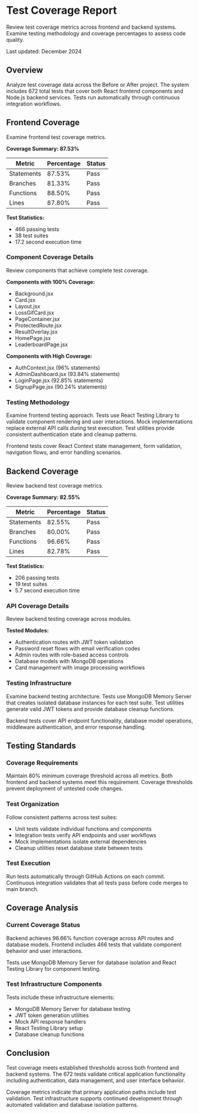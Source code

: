 # Test Coverage Report

Review test coverage metrics across frontend and backend systems. Examine
testing methodology and coverage percentages to assess code quality.

Last updated: December 2024

## Overview

Analyze test coverage data across the Before or After project. The system
includes 672 total tests that cover both React frontend components and Node.js
backend services. Tests run automatically through continuous integration
workflows.

## Frontend Coverage

Examine frontend test coverage metrics.

**Coverage Summary: 87.53%**

| Metric     | Percentage | Status |
| ---------- | ---------- | ------ |
| Statements | 87.53%     | Pass   |
| Branches   | 81.33%     | Pass   |
| Functions  | 88.50%     | Pass   |
| Lines      | 87.80%     | Pass   |

**Test Statistics:**

- 466 passing tests
- 38 test suites
- 17.2 second execution time

### Component Coverage Details

Review components that achieve complete test coverage.

**Components with 100% Coverage:**

- Background.jsx
- Card.jsx
- Layout.jsx
- LossGifCard.jsx
- PageContainer.jsx
- ProtectedRoute.jsx
- ResultOverlay.jsx
- HomePage.jsx
- LeaderboardPage.jsx

**Components with High Coverage:**

- AuthContext.jsx (96% statements)
- AdminDashboard.jsx (93.84% statements)
- LoginPage.jsx (92.85% statements)
- SignupPage.jsx (90.24% statements)

### Testing Methodology

Examine frontend testing approach. Tests use React Testing Library to validate
component rendering and user interactions. Mock implementations replace external
API calls during test execution. Test utilities provide consistent
authentication state and cleanup patterns.

Frontend tests cover React Context state management, form validation, navigation
flows, and error handling scenarios.

## Backend Coverage

Review backend test coverage metrics.

**Coverage Summary: 82.55%**

| Metric     | Percentage | Status |
| ---------- | ---------- | ------ |
| Statements | 82.55%     | Pass   |
| Branches   | 80.00%     | Pass   |
| Functions  | 96.66%     | Pass   |
| Lines      | 82.78%     | Pass   |

**Test Statistics:**

- 206 passing tests
- 19 test suites
- 5.7 second execution time

### API Coverage Details

Review backend testing coverage across modules.

**Tested Modules:**

- Authentication routes with JWT token validation
- Password reset flows with email verification codes
- Admin routes with role-based access controls
- Database models with MongoDB operations
- Card management with image processing workflows

### Testing Infrastructure

Examine backend testing architecture. Tests use MongoDB Memory Server that
creates isolated database instances for each test suite. Test utilities generate
valid JWT tokens and provide database cleanup functions.

Backend tests cover API endpoint functionality, database model operations,
middleware authentication, and error response handling.

## Testing Standards

### Coverage Requirements

Maintain 80% minimum coverage threshold across all metrics. Both frontend and
backend systems meet this requirement. Coverage thresholds prevent deployment of
untested code changes.

### Test Organization

Follow consistent patterns across test suites:

- Unit tests validate individual functions and components
- Integration tests verify API endpoints and user workflows
- Mock implementations isolate external dependencies
- Cleanup utilities reset database state between tests

### Test Execution

Run tests automatically through GitHub Actions on each commit. Continuous
integration validates that all tests pass before code merges to main branch.

## Coverage Analysis

### Current Coverage Status

Backend achieves 96.66% function coverage across API routes and database models.
Frontend includes 466 tests that validate component behavior and user
interactions.

Tests use MongoDB Memory Server for database isolation and React Testing Library
for component testing.

### Test Infrastructure Components

Tests include these infrastructure elements:

- MongoDB Memory Server for database testing
- JWT token generation utilities
- Mock API response handlers
- React Testing Library setup
- Database cleanup functions

## Conclusion

Test coverage meets established thresholds across both frontend and backend
systems. The 672 tests validate critical application functionality including
authentication, data management, and user interface behavior.

Coverage metrics indicate that primary application paths include test
validation. Test infrastructure supports continued development through automated
validation and database isolation patterns.
